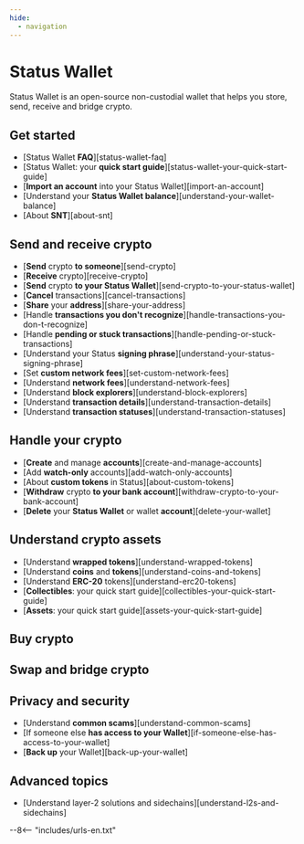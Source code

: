 ```yaml
---
hide:
  - navigation
---
```


# Status Wallet

Status Wallet is an open-source non-custodial wallet that helps you store, send, receive and bridge crypto.

## Get started

- [Status Wallet **FAQ**][status-wallet-faq]
- [Status Wallet: your **quick start guide**][status-wallet-your-quick-start-guide]
- [**Import an account** into your Status Wallet][import-an-account]
- [Understand your **Status Wallet balance**][understand-your-wallet-balance]
- [About **SNT**][about-snt]

## Send and receive crypto

- [**Send** crypto **to someone**][send-crypto]
- [**Receive** crypto][receive-crypto]
- [**Send** crypto **to your Status Wallet**][send-crypto-to-your-status-wallet]
- [**Cancel** transactions][cancel-transactions]
- [**Share** your **address**][share-your-address]
- [Handle **transactions you don't recognize**][handle-transactions-you-don-t-recognize]
- [Handle **pending or stuck transactions**][handle-pending-or-stuck-transactions]
- [Understand your Status **signing phrase**][understand-your-status-signing-phrase]
- [Set **custom network fees**][set-custom-network-fees]
- [Understand **network fees**][understand-network-fees]
- [Understand **block explorers**][understand-block-explorers]
- [Understand **transaction details**][understand-transaction-details]
- [Understand **transaction statuses**][understand-transaction-statuses]

## Handle your crypto

- [**Create** and manage **accounts**][create-and-manage-accounts]
- [Add **watch-only** accounts][add-watch-only-accounts]
- [About **custom tokens** in Status][about-custom-tokens]
- [**Withdraw** crypto **to your bank account**][withdraw-crypto-to-your-bank-account]
- [**Delete** your **Status Wallet** or wallet **account**][delete-your-wallet]

## Understand crypto assets

- [Understand **wrapped tokens**][understand-wrapped-tokens]
- [Understand **coins** and **tokens**][understand-coins-and-tokens]
- [Understand **ERC-20** tokens][understand-erc20-tokens]
- [**Collectibles**: your quick start guide][collectibles-your-quick-start-guide]
- [**Assets**: your quick start guide][assets-your-quick-start-guide]

## Buy crypto

## Swap and bridge crypto

## Privacy and security

- [Understand **common scams**][understand-common-scams]
- [If someone else **has access to your Wallet**][if-someone-else-has-access-to-your-wallet]
- [**Back up** your Wallet][back-up-your-wallet]

## Advanced topics

- [Understand layer-2 solutions and sidechains][understand-l2s-and-sidechains]

--8<-- "includes/urls-en.txt"
